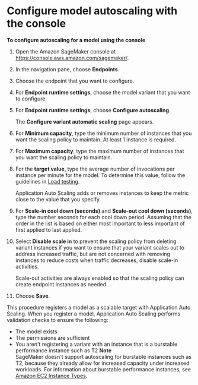 # Configure model autoscaling with the console<a name="endpoint-auto-scaling-add-console"></a>

**To configure autoscaling for a model using the console**

1. Open the Amazon SageMaker console at [https://console\.aws\.amazon\.com/sagemaker/](https://console.aws.amazon.com/sagemaker/)\.

1. In the navigation pane, choose **Endpoints**\. 

1. Choose the endpoint that you want to configure\.

1. For **Endpoint runtime settings**, choose the model variant that you want to configure\.

1. For **Endpoint runtime settings**, choose **Configure autoscaling**\.

   The **Configure variant automatic scaling** page appears\.

1. For **Minimum capacity**, type the minimum number of instances that you want the scaling policy to maintain\. At least 1 instance is required\.

1. For **Maximum capacity**, type the maximum number of instances that you want the scaling policy to maintain\.

1. For the **target value**, type the average number of invocations per instance per minute for the model\. To determine this value, follow the guidelines in [Load testing](endpoint-scaling-loadtest.md)\.

   Application Auto Scaling adds or removes instances to keep the metric close to the value that you specify\.

1. For **Scale\-in cool down \(seconds\)** and **Scale\-out cool down \(seconds\)**, type the number seconds for each cool down period\. Assuming that the order in the list is based on either most important to less important of first applied to last applied\.

1. Select **Disable scale in** to prevent the scaling policy from deleting variant instances if you want to ensure that your variant scales out to address increased traffic, but are not concerned with removing instances to reduce costs when traffic decreases, disable scale\-in activities\.

   Scale\-out activities are always enabled so that the scaling policy can create endpoint instances as needed\.

1. Choose **Save**\.

This procedure registers a model as a scalable target with Application Auto Scaling\. When you register a model, Application Auto Scaling performs validation checks to ensure the following:
+ The model exists
+ The permissions are sufficient
+ You aren't registering a variant with an instance that is a burstable performance instance such as T2
**Note**  
SageMaker doesn't support autoscaling for burstable instances such as T2, because they already allow for increased capacity under increased workloads\. For information about burstable performance instances, see [Amazon EC2 Instance Types](https://aws.amazon.com/ec2/instance-types/)\.